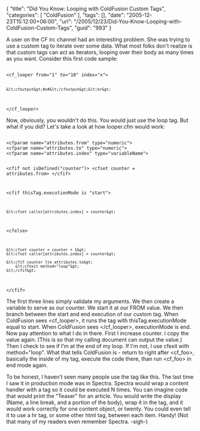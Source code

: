 {
	"title": "Did You Know: Looping with ColdFusion Custom Tags",
	"categories": [
		"ColdFusion"
	],
	"tags": [],
	"date": "2005-12-23T15:12:00+06:00",
	"url": "/2005/12/23/Did-You-Know-Looping-with-ColdFusion-Custom-Tags",
	"guid": "993"
}

A user on the CF irc channel had an interesting problem. She was trying to use a custom tag to iterate over some data. What most folks don't realize is that custom tags can act as iterators, looping over their body as many times as you want. Consider this first code sample:

<code>
&lt;cf_looper from="1" to="10" index="x"&gt;

	&lt;cfoutput&gt;#x#&lt;/cfoutput&gt;&lt;br&gt;
	
&lt;/cf_looper&gt;
</code>

Now, obviously, you wouldn't do this. You would just use the loop tag. But what if you did? Let's take a look at how looper.cfm would work:

<code>
&lt;cfparam name="attributes.from" type="numeric"&gt;
&lt;cfparam name="attributes.to" type="numeric"&gt;
&lt;cfparam name="attributes.index" type="variableName"&gt;

&lt;cfif not isDefined("counter")&gt;
	&lt;cfset counter = attributes.from&gt;
&lt;/cfif&gt;

&lt;cfif thisTag.executionMode is "start"&gt;

	&lt;cfset caller[attributes.index] = counter&gt;
	
&lt;cfelse&gt;

	&lt;cfset counter = counter + 1&gt;
	&lt;cfset caller[attributes.index] = counter&gt;
	
	&lt;cfif counter lte attributes.to&gt;
		&lt;cfexit method="loop"&gt;
	&lt;/cfif&gt;
	
&lt;/cfif&gt;
</code>

The first three lines simply validate my arguments. We then create a variable to serve as our counter. We start it at our FROM value. We then branch between the start and end execution of our custom tag. When ColdFusion sees &lt;cf_looper&gt;, it runs the tag with thisTag.executionMode equal to start. When ColdFusion sees &lt;/cf_looper&gt;, executionMode is end. Now pay attention to what I do in there. First I increase counter. I copy the value again. (This is so that my calling document can output the value.) Then I check to see if I'm at the end of my loop. If I'm not, I use cfexit with method="loop". What that tells ColdFusion is - return to right after &lt;cf_foo&gt;, basically the inside of my tag, execute the code there, than run &lt;cf_foo&gt; in end mode again.

To be honest, I haven't seen many people use the tag like this. The last time I saw it in production mode was in Spectra. Spectra would wrap a content handler with a tag so it could be executed N times. You can imagine code that would print the "Teaser" for an article. You would write the display (Name, a line break, and a portion of the body), wrap it in the tag, and it would work correctly for one content object, or twenty. You could even tell it to use a hr tag, or some other html tag, between each item. Handy! (Not that many of my readers even remember Spectra. -sigh-)
